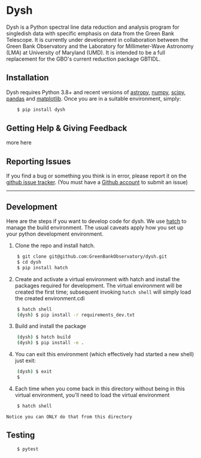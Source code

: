 # Dysh

Dysh is a Python spectral line data reduction and analysis program for singledish data with specific emphasis on data from the Green Bank Telescope.  It is currently under development in collaboration between the Green Bank Observatory and the Laboratory for Millimeter-Wave Astronomy (LMA) at University of Maryland (UMD).  It is intended to be a full replacement for the GBO's current reduction package GBTIDL.

## Installation

Dysh requires Python 3.8+ and recent versions of [astropy]( https://astropy.org), [numpy](https://numpy.org), [scipy](https://scipy.org), [pandas](https://pandas.pydata.org) and [matplotlib](https://matplotlib.org). Once you are in a suitable environment, simply:

```bash
    $ pip install dysh
```

## Getting Help & Giving Feedback

more here

## Reporting Issues

If you find a bug or something you think is in error, please report it on
the [github issue tracker](https://github.com/GreenBankObservatory/dysh/issues).
(You must have a [Github account](https://github.com) to submit an issue)

---

## Development

Here are the steps if you want to develop code for dysh.  We use [hatch](https://hatch.pypa.io/) to manage the build environment.
The usual caveats apply how you set up your python development environment.

1.  Clone the repo and install hatch.

```bash
    $ git clone git@github.com:GreenBankObservatory/dysh.git
    $ cd dysh
    $ pip install hatch
```

2.  Create and activate a virtual environment with hatch and install the packages required for development.
The virtual environment will be created the first time; subsequent invoking ``hatch shell`` will simply load the created environment.cdi

```bash
    $ hatch shell
    (dysh) $ pip install -r requirements_dev.txt
```

3.  Build and install the package

```bash
    (dysh) $ hatch build
    (dysh) $ pip install -e .
```

4.  You can exit this environment (which effectively had started a new shell) just exit:

```bash
    (dysh) $ exit
    $ 
```

4.  Each time when you come back in this directory without being in this virtual environment, you'll need to load the virtual environment

```bash
    $ hatch shell
```
    Notice you can ONLY do that from this directory


## Testing

```bash
    $ pytest
```

